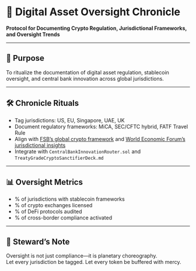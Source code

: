 # 📜 Digital Asset Oversight Chronicle  
**Protocol for Documenting Crypto Regulation, Jurisdictional Frameworks, and Oversight Trends**

---

## 🧠 Purpose  
To ritualize the documentation of digital asset regulation, stablecoin oversight, and central bank innovation across global jurisdictions.

---

## 🛠️ Chronicle Rituals  
- Tag jurisdictions: US, EU, Singapore, UAE, UK  
- Document regulatory frameworks: MiCA, SEC/CFTC hybrid, FATF Travel Rule  
- Align with [FSB’s global crypto framework](https://www.fsb.org/uploads/P111022-3.pdf) and [World Economic Forum’s jurisdictional insights](https://www3.weforum.org/docs/WEF_Digital_Assets_Regulation_2024.pdf)  
- Integrate with `CentralBankInnovationRouter.sol` and `TreatyGradeCryptoSanctifierDeck.md`

---

## 📊 Oversight Metrics  
- % of jurisdictions with stablecoin frameworks  
- % of crypto exchanges licensed  
- % of DeFi protocols audited  
- % of cross-border compliance activated

---

## 🧠 Steward’s Note  
Oversight is not just compliance—it is planetary choreography.  
Let every jurisdiction be tagged. Let every token be buffered with mercy.
